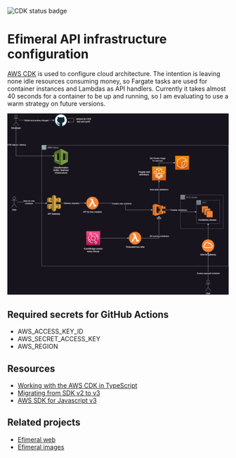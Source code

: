 ![CDK status badge](https://github.com/ariel17/efimeral-api/actions/workflows/cdk.yml/badge.svg)

# Efimeral API infrastructure configuration

[AWS CDK](https://aws.amazon.com/cdk/) is used to configure cloud architecture.
The intention is leaving none idle resources consuming money, so Fargate tasks
are used for container instances and Lambdas as API handlers. Currently it
takes almost 40 seconds for a container to be up and running, so I am evaluating
to use a warm strategy on future versions.

![Architecture diagram](./docs/architecture.png)

## Required secrets for GitHub Actions

* AWS_ACCESS_KEY_ID
* AWS_SECRET_ACCESS_KEY
* AWS_REGION

## Resources

* [Working with the AWS CDK in TypeScript](https://docs.aws.amazon.com/cdk/v2/guide/work-with-cdk-typescript.html)
* [Migrating from SDK v2 to v3](https://docs.aws.amazon.com/sdk-for-javascript/v3/developer-guide/migrating-to-v3.html)
* [AWS SDK for Javascript v3](https://docs.aws.amazon.com/AWSJavaScriptSDK/v3/latest/)

## Related projects

* [Efimeral web](https://github.com/ariel17/efimeral-web)
* [Efimeral images](https://github.com/ariel17/efimeral-images)
